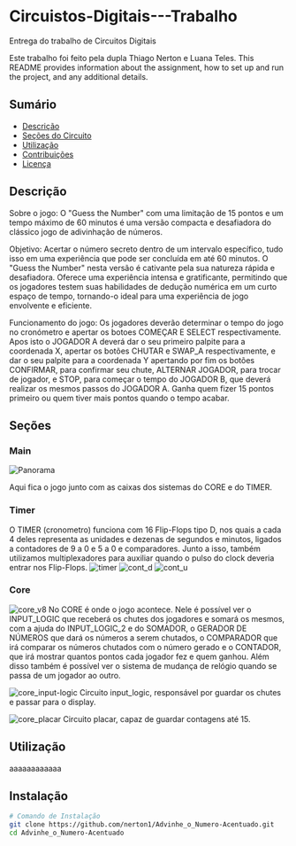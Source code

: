 # Circuistos-Digitais---Trabalho
Entrega do trabalho de Circuitos Digitais 

Este trabalho foi feito pela dupla Thiago Nerton e Luana Teles. 
This README provides information about the assignment, how to set up and run the project, and any additional details.

<!-- ![Descrição da Imagem](caminho/para/a/imagem.jpg) -->

## Sumário
- [Descrição](#descrição)
- [Seções do Circuito](#Seções)
- [Utilização](#utilização)
- [Contribuições](#contribuições)
- [Licença](#licença)

## Descrição

Sobre o jogo:
O "Guess the Number" com uma limitação de 15 pontos e um tempo máximo de 60 minutos é uma versão compacta e desafiadora do clássico jogo de adivinhação de números.

Objetivo:
Acertar o número secreto dentro de um intervalo específico, tudo isso em uma experiência que pode ser concluída em até 60 minutos.
O "Guess the Number" nesta versão é cativante pela sua natureza rápida e desafiadora. Oferece uma experiência intensa e gratificante, permitindo que os jogadores testem suas habilidades de dedução numérica em um curto espaço de tempo, tornando-o ideal para uma experiência de jogo envolvente e eficiente.

Funcionamento do jogo:
Os jogadores deverão determinar o tempo do jogo no cronómetro e apertar os botoes COMEÇAR E SELECT respectivamente. Apos isto o JOGADOR A deverá dar o seu primeiro palpite para a coordenada X, apertar os botões CHUTAR e SWAP_A respectivamente, e dar o seu palpite para a coordenada Y apertando por fim os botões CONFIRMAR, para confirmar seu chute, ALTERNAR JOGADOR, para trocar de jogador, e STOP, para começar o tempo do JOGADOR B, que deverá realizar os mesmos passos do JOGADOR A. Ganha quem fizer 15 pontos primeiro ou quem tiver mais pontos quando o tempo acabar.

## Seções

### Main
![Panorama](fotos/panorama.jpg)

Aqui fica o jogo junto com as caixas dos sistemas do CORE e do TIMER.

### Timer
O TIMER (cronometro) funciona com 16 Flip-Flops tipo D, nos quais a cada 4 deles representa as unidades e dezenas de segundos e minutos, ligados a contadores de 9 a 0 e 5 a 0 e comparadores. Junto a isso, também utilizamos multiplexadores para auxiliar quando o pulso do clock deveria entrar nos Flip-Flops.
![timer](fotos/timer)
![cont_d](fotos/cont_d)
![cont_u](fotos/cont_u)

### Core
![core_v8](fotos/core_v8)
No CORE é onde o jogo acontece. Nele é possível ver o INPUT_LOGIC que receberá os chutes dos jogadores e somará os mesmos, com a ajuda do INPUT_LOGIC_2 e do SOMADOR, o GERADOR DE NÚMEROS que dará os números a serem chutados, o COMPARADOR que irá comparar os números chutados com o número gerado e o CONTADOR, que irá mostrar quantos pontos cada jogador fez e quem ganhou. Além disso também é possível ver o sistema de mudança de relógio quando se passa de um jogador ao outro.

![core_input-logic](fotos/core_input-logic)
Circuito input_logic, responsável por guardar os chutes e passar para o display.

![core_placar](fotos/core_placar)
Circuito placar, capaz de guardar contagens até 15.

## Utilização


aaaaaaaaaaaa
## Instalação


```bash
# Comando de Instalação 
git clone https://github.com/nerton1/Advinhe_o_Numero-Acentuado.git
cd Advinhe_o_Numero-Acentuado

